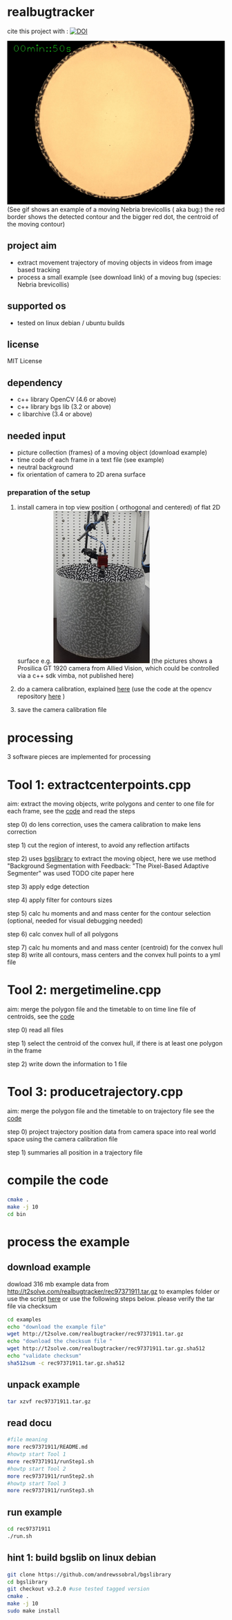 # realbugtracker

cite this project with : 
[![DOI](https://zenodo.org/badge/571799961.svg)](https://zenodo.org/badge/latestdoi/571799961)



![movingbug](pics/example.gif "example")
(See gif shows an example of a moving Nebria brevicollis ( aka bug:) the red border shows the detected contour and the bigger red dot, the centroid of the moving contour)

## project aim

* extract movement trajectory of moving objects in videos from image based tracking
* process a small example (see download link) of a moving bug (species: Nebria brevicollis)

## supported os

* tested on linux debian / ubuntu builds

## license

MIT License

## dependency

* c++ library OpenCV (4.6 or above)
* c++ library bgs lib (3.2 or above)
* c libarchive (3.4 or above)

## needed input

* picture collection (frames) of a moving object (download example)
* time code of each frame in a text file (see example)
* neutral background
* fix orientation of camera to 2D arena surface

### preparation of the setup

1. install camera in top view position ( orthogonal and centered) of flat 2D surface e.g.
![setup](pics/setup.png "setup")
(the pictures shows a Prosilica GT 1920 camera from Allied Vision, which could be controlled via a c++ sdk vimba, not published here)

1. do a camera calibration, explained [here](https://docs.opencv.org/4.x/d4/d94/tutorial_camera_calibration.html) (use the code at the opencv repository [here](https://github.com/opencv/opencv/tree/4.x/samples/cpp/tutorial_code/calib3d/camera_calibration/camera_calibration.cpp) )
2. save the camera calibration file

# processing

3 software pieces are implemented for processing
 
# Tool 1: extractcenterpoints.cpp
aim: extract the moving objects, write polygons and center to one file for each frame, see the [code](src/extractcenterpoints.cpp) and read the steps


step 0) do lens correction, uses the camera calibration to make lens correction

step 1) cut the region of interest, to avoid any reflection artifacts

step 2) uses [bgslibrary](https://github.com/andrewssobral/bgslibrary) to extract the moving object, here we use method "Background Segmentation with Feedback: "The Pixel-Based Adaptive Segmenter" was used  TODO cite paper here

step 3) apply  edge detection

step 4) apply filter for contours sizes

step 5) calc hu moments and and mass center for the contour selection (optional, needed for visual debugging needed)

step 6) calc convex hull of all polygons

step 7) calc hu moments and and mass center (centroid) for the convex hull 
step 8) write all contours, mass centers and the convex hull points to a yml file

# Tool 2:  mergetimeline.cpp
aim: merge the polygon file and the timetable to on time line file of centroids, see the [code](src/mergetimeline.cpp)


step 0) read all files

step 1) select the centroid of the convex hull, if there is at least one polygon in the frame

step 2) write down the information to 1 file

# Tool 3:  producetrajectory.cpp
aim: merge the polygon file and the timetable to on trajectory file
see the [code](src/producetrajectory.cpp)


step 0) project trajectory position data from camera space into real world space using the camera calibration file

step 1) summaries all position in a trajectory file

# compile the code

```bash
cmake .
make -j 10 
cd bin
```

# process the example

## download example

dowload 316 mb example data from http://t2solve.com/realbugtracker/rec97371911.tar.gz to examples folder
or use the script [here](examples/downloadExample.sh) or use the following steps below. please verify the tar file via checksum

```bash
cd examples
echo "download the example file" 
wget http://t2solve.com/realbugtracker/rec97371911.tar.gz
echo "download the checksum file " 
wget http://t2solve.com/realbugtracker/rec97371911.tar.gz.sha512
echo "validate checksum" 
sha512sum -c rec97371911.tar.gz.sha512
```

## unpack example

```bash
tar xzvf rec97371911.tar.gz
```

## read docu

```bash
#file meaning
more rec97371911/README.md
#howtp start Tool 1
more rec97371911/runStep1.sh
#howtp start Tool 2
more rec97371911/runStep2.sh
#howtp start Tool 3
more rec97371911/runStep3.sh
```

## run example

```bash
cd rec97371911 
./run.sh
```

## hint 1: build bgslib on linux debian

```bash
git clone https://github.com/andrewssobral/bgslibrary 
cd bgslibrary
git checkout v3.2.0 #use tested tagged version
cmake .
make -j 10
sudo make install
```

